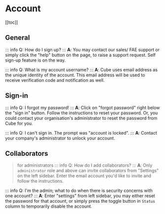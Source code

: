 # Account

[[toc]]

## General
::: info Q: How do I sign up?
:::
**A**: You may contact our sales/ FAE support or simply click the "help" button on the page, to raise a support request. Self sign-up feature is on the way.

::: info Q: What is my account username?
:::
**A**: Cube uses email address as the unique identity of the account. This email address will be used to receive verification code and notification as well.

## Sign-in
::: info Q: I forgot my password!
:::
**A**: Click on "forgot password" right below the "sign in" button. Follow the instructions to reset your password. Or, you could contact your organisation's administrator to reset the password from Cube for you.

::: info Q: I can't sign in. The prompt was "account is locked".
:::
**A**: Contact your company's administrator to unlock  your account.

## Collaborators
> for administrators
::: info Q: How do I add collaborators? 
:::
**A**: Only `administrator` role and above can invite collaborators from "Settings" on the left sidebar. Enter the email account you'd like to invite and follow the instructions. 

::: info Q: I'm the admin; what to do when there is security concerns with one account?
:::
**A**: Enter "settings" from left sidebar, you may either reset the password for that account, or simply press the toggle button in `Status` column to temporarily disable the account.